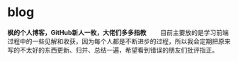 # blog
**枫的个人博客，GitHub新人一枚，大佬们多多指教**
&emsp;&emsp;目前主要放的是学习前端过程中的一些见解和收获，因为每个人都是不断进步的过程，所以我会定期把原来写的不太好的东西更新、归并、总结一遍，希望看到错误的朋友们批评指正。


